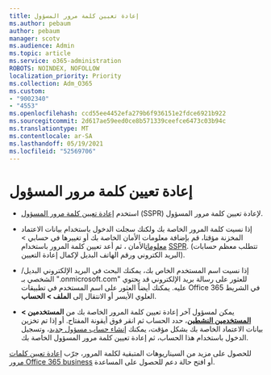 ```yaml
---
title: إعادة تعيين كلمة مرور المسؤول
ms.author: pebaum
author: pebaum
manager: scotv
ms.audience: Admin
ms.topic: article
ms.service: o365-administration
ROBOTS: NOINDEX, NOFOLLOW
localization_priority: Priority
ms.collection: Adm_O365
ms.custom:
- "9002340"
- "4553"
ms.openlocfilehash: ccd55ee4452efa279b6f936151e2fdce6921b922
ms.sourcegitcommit: 2d617ae59eed0ce8b571339ceefce6473c03b94c
ms.translationtype: MT
ms.contentlocale: ar-SA
ms.lasthandoff: 05/19/2021
ms.locfileid: "52569706"
---
```

# <a name="admin-password-reset"></a>إعادة تعيين كلمة مرور المسؤول

- استخدم [إعادة تعيين كلمة مرور المسؤول](https://passwordreset.microsoftonline.com/) (SSPR) لإعادة تعيين كلمة مرور المسؤول.

- إذا نسيت كلمة المرور الخاصة بك ولكنك سجلت الدخول باستخدام بيانات الاعتماد المخزنة مؤقتا، قم بإضافة معلومات الأمان الخاصة بك أو تغييرها في حسابي > [معلومات](https://mysignins.microsoft.com/security-info)الأمان ، ثم أعد تعيين كلمة المرور باستخدام [SSPR](https://passwordreset.microsoftonline.com/). (تتطلب معظم حسابات البريد الكتروني ورقم الهاتف البديل لإكمال إعادة التعيين).

- إذا نسيت اسم المستخدم الخاص بك، يمكنك البحث في البريد الإلكتروني البديل/الشخصي بـ ".onmicrosoft.com" للعثور على رسالة بريد الإلكتروني قد يحتوي عليه.  يمكنك أيضاً العثور على اسم المستخدم في تطبيقات Office 365 في الشريط العلوي الأيسر أو الانتقال إلى **الملف > الحساب**.

- يمكن لمسؤول آخر إعادة تعيين كلمة المرور الخاصة بك من **المستخدمين > [المستخدمين النشطين](https://portal.office.com/adminportal/home#/users)**، حدد الحساب ثم انقر فوق أيقونة المفتاح.  أو إذا تم تخزين بيانات الاعتماد الخاصة بك بشكل مؤقت، يمكنك [إنشاء حساب مسؤول جديد](https://portal.office.com/adminportal/home#/users)، وتسجيل الدخول باستخدام هذا الحساب، ثم إعادة تعيين كلمة مرور المسؤول الخاصة بك.

للحصول على مزيد من السيناريوهات المتبقية لكلمة المرور، جرّب [إعادة تعيين كلمات مرور Office 365 business](/microsoft-365/admin/add-users/reset-passwords) أو افتح حالة دعم للحصول على المساعدة.
